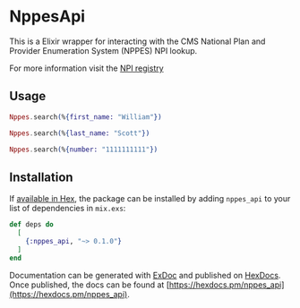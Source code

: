 # NppesApi

This is a Elixir wrapper for interacting with the CMS National Plan and Provider Enumeration System (NPPES) NPI lookup.

For more information visit the [NPI registry](https://npiregistry.cms.hhs.gov/)

## Usage

```elixir
Nppes.search(%{first_name: "William"})

Nppes.search(%{last_name: "Scott"})

Nppes.search(%{number: "1111111111"})
```


## Installation

If [available in Hex](https://hex.pm/docs/publish), the package can be installed
by adding `nppes_api` to your list of dependencies in `mix.exs`:

```elixir
def deps do
  [
    {:nppes_api, "~> 0.1.0"}
  ]
end
```

Documentation can be generated with [ExDoc](https://github.com/elixir-lang/ex_doc)
and published on [HexDocs](https://hexdocs.pm). Once published, the docs can
be found at [https://hexdocs.pm/nppes_api](https://hexdocs.pm/nppes_api).

